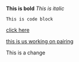 **This is bold**
_This is italic_

```
This is code block
```
[click here](http://www.google.com)

[this is us working on pairing](https://i.gyazo.com/d61519c7e0cdb1a7d860abc7b6e62548.jpg)

This is a change
